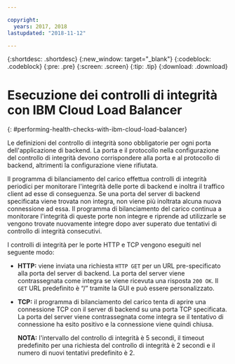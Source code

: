 ```yaml
---

copyright:
  years: 2017, 2018
lastupdated: "2018-11-12"

---
```


{:shortdesc: .shortdesc}
{:new_window: target="_blank"}
{:codeblock: .codeblock}
{:pre: .pre}
{:screen: .screen}
{:tip: .tip}
{:download: .download}

# Esecuzione dei controlli di integrità con IBM Cloud Load Balancer
{: #performing-health-checks-with-ibm-cloud-load-balancer}

Le definizioni del controllo di integrità sono obbligatorie per ogni porta dell'applicazione di backend. La porta e il protocollo nella configurazione del controllo di integrità devono corrispondere alla porta e al protocollo di backend, altrimenti la configurazione viene rifiutata. 

Il programma di bilanciamento del carico effettua controlli di integrità periodici per monitorare l'integrità delle porte di backend e inoltra il traffico client ad esse di conseguenza. Se una porta del server di backend specificata viene trovata non integra, non viene più inoltrata alcuna nuova connessione ad essa. Il programma di bilanciamento del carico continua a monitorare l'integrità di queste porte non integre e riprende ad utilizzarle se vengono trovate nuovamente integre dopo aver superato due tentativi di controllo di integrità consecutivi. 

I controlli di integrità per le porte HTTP e TCP vengono eseguiti nel seguente modo:

* **HTTP:** viene inviata una richiesta `HTTP GET` per un URL pre-specificato alla porta del server di backend. La porta del server viene contrassegnata come integra se viene ricevuta una risposta `200 OK`. Il `GET` URL predefinito è “/” tramite la GUI e può essere personalizzato. 

* **TCP:** il programma di bilanciamento del carico tenta di aprire una connessione TCP con il server di backend su una porta TCP specificata. La porta del server viene contrassegnata come integra se il tentativo di connessione ha esito positivo e la connessione viene quindi chiusa. 

	**NOTA:** l'intervallo del controllo di integrità è 5 secondi, il timeout predefinito per una richiesta del controllo di integrità è 2 secondi e il numero di nuovi tentativi predefinito è 2. 
